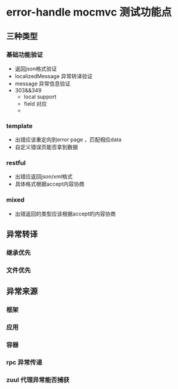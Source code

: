 # error-handle mocmvc 测试功能点

## 三种类型

### 基础功能验证

+ 返回json格式验证
+ localizedMessage 异常转译验证
+ message   异常信息验证
+ 303&&349
    - local support
    - field 对应
    - 
### template 

+ 出错应该重定向到error page ，匹配相应data
+ 自定义错误页能否拿到数据

### restful
+ 出错应返回json/xml格式
+ 具体格式根据accept内容协商 

### mixed
+ 出错返回的类型应该根据accept的内容协商

## 异常转译

### 继承优先
### 文件优先

## 异常来源 

### 框架
### 应用
### 容器

### rpc 异常传递

### zuul 代理异常能否捕获
 
 


